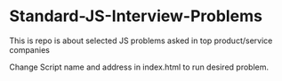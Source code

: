 # Standard-JS-Interview-Problems
This is repo is about selected JS problems asked in top product/service companies


Change Script name and address in index.html to run desired problem.